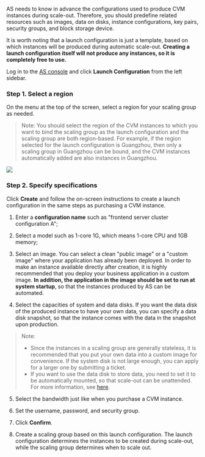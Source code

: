 AS needs to know in advance the configurations used to produce CVM instances during scale-out. Therefore, you should predefine related resources such as images, data on disks, instance configurations, key pairs, security groups, and block storage device.

It is worth noting that a launch configuration is just a template, based on which instances will be produced during automatic scale-out. **Creating a launch configuration itself will not produce any instances, so it is completely free to use.**

Log in to the [AS console](https://console.cloud.tencent.com/autoscaling/config) and click **Launch Configuration** from the left sidebar.

### Step 1. Select a region

On the menu at the top of the screen, select a region for your scaling group as needed.

>Note:
>You should select the region of the CVM instances to which you want to bind the scaling group as the launch configuration and the scaling group are both region-based. For example, if the region selected for the launch configuration is Guangzhou, then only a scaling group in Guangzhou can be bound, and the CVM instances automatically added are also instances in Guangzhou.

![](https://main.qcloudimg.com/raw/014744e64c1b5bb3f251a478baa84540.png)

### Step 2. Specify specifications

Click **Create** and follow the on-screen instructions to create a launch configuration in the same steps as purchasing a CVM instance.

1. Enter a **configuration name** such as "frontend server cluster configuration A";

2. Select a model such as 1-core 1G, which means 1-core CPU and 1GB memory;

3. Select an image. You can select a clean "public image" or a "custom image" where your application has already been deployed.
In order to make an instance available directly after creation, it is highly recommended that you deploy your business application in a custom image. **In addition, the application in the image should be set to run at system startup**, so that the instances produced by AS can be automated.

4. Select the capacities of system and data disks.
If you want the data disk of the produced instance to have your own data, you can specify a data disk snapshot, so that the instance comes with the data in the snapshot upon production.
> Note:
> - Since the instances in a scaling group are generally stateless, it is recommended that you put your own data into a custom image for convenience. If the system disk is not large enough, you can apply for a larger one by submitting a ticket.
> - If you want to use the data disk to store data, you need to set it to be automatically mounted, so that scale-out can be unattended. For more information, see [here](https://intl.cloud.tencent.com/document/product/377/4166#16.-.E5.90.AF.E5.8A.A8.E9.85.8D.E7.BD.AE.E4.B8.AD.E6.8C.87.E5.AE.9A.E4.BA.86.E6.95.B0.E6.8D.AE.E7.9B.98.E5.BF.AB.E7.85.A7.E8.A6.81.E6.B3.A8.E6.84.8F.E4.BB.80.E4.B9.88.EF.BC.9F).

5. Select the bandwidth just like when you purchase a CVM instance.

6. Set the username, password, and security group.

7. Click **Confirm**.

8. Create a scaling group based on this launch configuration. The launch configuration determines the instances to be created during scale-out, while the scaling group determines when to scale out.
